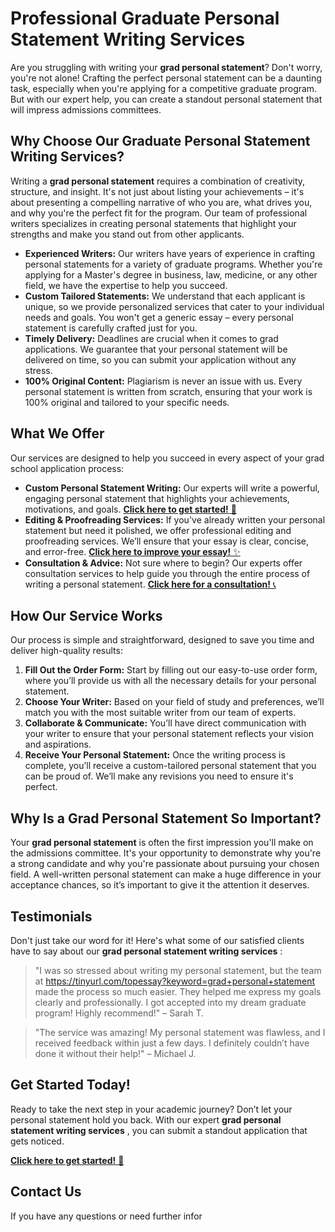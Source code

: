 # Professional Graduate Personal Statement Writing Services

Are you struggling with writing your **grad personal statement**? Don't worry, you're not alone! Crafting the perfect personal statement can be a daunting task, especially when you're applying for a competitive graduate program. But with our expert help, you can create a standout personal statement that will impress admissions committees.

## Why Choose Our Graduate Personal Statement Writing Services?

Writing a **grad personal statement** requires a combination of creativity, structure, and insight. It's not just about listing your achievements – it's about presenting a compelling narrative of who you are, what drives you, and why you're the perfect fit for the program. Our team of professional writers specializes in creating personal statements that highlight your strengths and make you stand out from other applicants.

- **Experienced Writers:** Our writers have years of experience in crafting personal statements for a variety of graduate programs. Whether you're applying for a Master's degree in business, law, medicine, or any other field, we have the expertise to help you succeed.
- **Custom Tailored Statements:** We understand that each applicant is unique, so we provide personalized services that cater to your individual needs and goals. You won't get a generic essay – every personal statement is carefully crafted just for you.
- **Timely Delivery:** Deadlines are crucial when it comes to grad applications. We guarantee that your personal statement will be delivered on time, so you can submit your application without any stress.
- **100% Original Content:** Plagiarism is never an issue with us. Every personal statement is written from scratch, ensuring that your work is 100% original and tailored to your specific needs.

## What We Offer

Our services are designed to help you succeed in every aspect of your grad school application process:

- **Custom Personal Statement Writing:** Our experts will write a powerful, engaging personal statement that highlights your achievements, motivations, and goals. [**Click here to get started!** 🚀](https://tinyurl.com/topessay?keyword=grad+personal+statement)
- **Editing & Proofreading Services:** If you've already written your personal statement but need it polished, we offer professional editing and proofreading services. We’ll ensure that your essay is clear, concise, and error-free. [**Click here to improve your essay!** ✨](https://tinyurl.com/topessay?keyword=grad+personal+statement)
- **Consultation & Advice:** Not sure where to begin? Our experts offer consultation services to help guide you through the entire process of writing a personal statement. [**Click here for a consultation!** 📞](https://tinyurl.com/topessay?keyword=grad+personal+statement)

## How Our Service Works

Our process is simple and straightforward, designed to save you time and deliver high-quality results:

1. **Fill Out the Order Form:** Start by filling out our easy-to-use order form, where you’ll provide us with all the necessary details for your personal statement.
2. **Choose Your Writer:** Based on your field of study and preferences, we’ll match you with the most suitable writer from our team of experts.
3. **Collaborate & Communicate:** You’ll have direct communication with your writer to ensure that your personal statement reflects your vision and aspirations.
4. **Receive Your Personal Statement:** Once the writing process is complete, you’ll receive a custom-tailored personal statement that you can be proud of. We’ll make any revisions you need to ensure it's perfect.

## Why Is a Grad Personal Statement So Important?

Your **grad personal statement** is often the first impression you'll make on the admissions committee. It's your opportunity to demonstrate why you're a strong candidate and why you're passionate about pursuing your chosen field. A well-written personal statement can make a huge difference in your acceptance chances, so it’s important to give it the attention it deserves.

## Testimonials

Don't just take our word for it! Here's what some of our satisfied clients have to say about our **grad personal statement writing services** :

> "I was so stressed about writing my personal statement, but the team at https://tinyurl.com/topessay?keyword=grad+personal+statement made the process so much easier. They helped me express my goals clearly and professionally. I got accepted into my dream graduate program! Highly recommend!" – Sarah T.

> "The service was amazing! My personal statement was flawless, and I received feedback within just a few days. I definitely couldn’t have done it without their help!" – Michael J.

## Get Started Today!

Ready to take the next step in your academic journey? Don’t let your personal statement hold you back. With our expert **grad personal statement writing services** , you can submit a standout application that gets noticed.

[**Click here to get started!** 🌟](https://tinyurl.com/topessay?keyword=grad+personal+statement)

## Contact Us

If you have any questions or need further infor

